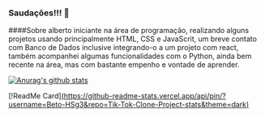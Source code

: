 ### Saudações!!! 👋

####Sobre alberto
iniciante na área de programação, realizando alguns projetos usando principalmente HTML, CSS e JavaScrit, um breve contato com Banco de Dados inclusive integrando-o a um projeto com react, também acompanhei algumas funcionalidades com o Python, ainda bem recente na área, mas com bastante empenho e vontade de aprender.

[![Anurag's github stats](https://github-readme-stats.vercel.app/api?username=Beto-HSg3)](https://github.com/anuraghazra/github-readme-stats)

[!ReadMe Card][(https://github-readme-stats.vercel.app/api/pin/?username=Beto-HSg3&repo=Tik-Tok-Clone-Project-stats&theme=dark)](https://github.com/anuraghazra/github-readme-stats)
